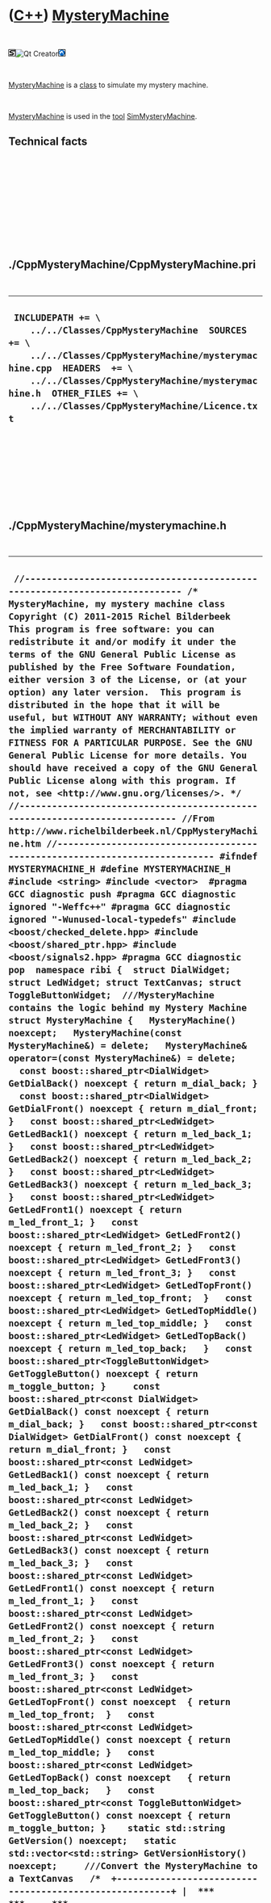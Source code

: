 



 

 

 

 

 

([C++](Cpp.htm)) [MysteryMachine](CppMysteryMachine.htm)
========================================================

 

![STL](PicStl.png)![Qt
Creator](PicQtCreator.png)![Lubuntu](PicLubuntu.png)

 

[MysteryMachine](CppMysteryMachine.htm) is a [class](CppClass.htm) to
simulate my mystery machine.

 

[MysteryMachine](CppMysteryMachine.htm) is used in the [tool](Tools.htm)
[SimMysteryMachine](ToolSimMysteryMachine.htm).

Technical facts
---------------

 

 

 

 

 

 

./CppMysteryMachine/CppMysteryMachine.pri
-----------------------------------------

 

  --------------------------------------------------------------------------------------------------------------------------------------------------------------------------------------------------------------------------------------------------------------------
  ` INCLUDEPATH += \     ../../Classes/CppMysteryMachine  SOURCES += \     ../../Classes/CppMysteryMachine/mysterymachine.cpp  HEADERS  += \     ../../Classes/CppMysteryMachine/mysterymachine.h  OTHER_FILES += \     ../../Classes/CppMysteryMachine/Licence.txt`
  --------------------------------------------------------------------------------------------------------------------------------------------------------------------------------------------------------------------------------------------------------------------

 

 

 

 

 

./CppMysteryMachine/mysterymachine.h
------------------------------------

 

  ----------------------------------------------------------------------------------------------------------------------------------------------------------------------------------------------------------------------------------------------------------------------------------------------------------------------------------------------------------------------------------------------------------------------------------------------------------------------------------------------------------------------------------------------------------------------------------------------------------------------------------------------------------------------------------------------------------------------------------------------------------------------------------------------------------------------------------------------------------------------------------------------------------------------------------------------------------------------------------------------------------------------------------------------------------------------------------------------------------------------------------------------------------------------------------------------------------------------------------------------------------------------------------------------------------------------------------------------------------------------------------------------------------------------------------------------------------------------------------------------------------------------------------------------------------------------------------------------------------------------------------------------------------------------------------------------------------------------------------------------------------------------------------------------------------------------------------------------------------------------------------------------------------------------------------------------------------------------------------------------------------------------------------------------------------------------------------------------------------------------------------------------------------------------------------------------------------------------------------------------------------------------------------------------------------------------------------------------------------------------------------------------------------------------------------------------------------------------------------------------------------------------------------------------------------------------------------------------------------------------------------------------------------------------------------------------------------------------------------------------------------------------------------------------------------------------------------------------------------------------------------------------------------------------------------------------------------------------------------------------------------------------------------------------------------------------------------------------------------------------------------------------------------------------------------------------------------------------------------------------------------------------------------------------------------------------------------------------------------------------------------------------------------------------------------------------------------------------------------------------------------------------------------------------------------------------------------------------------------------------------------------------------------------------------------------------------------------------------------------------------------------------------------------------------------------------------------------------------------------------------------------------------------------------------------------------------------------------------------------------------------------------------------------------------------------------------------------------------------------------------------------------------------------------------------------------------------------------------------------------------------------------------------------------------------------------------------------------------------------------------------------------------------------------------------------------------------------------------------------------------------------------------------------------------------------------------------------------------------------------------------------------------------------------------------------------------------------------------------------------------------------------------------------------------------------------------------------------------------------------------------------------------------------------------------------------------------------------------------------------------------------------------------------------------------------------------------------------------------------------------------------------------------------------------------------------------------------------------------------------------------------------------------------------------------------------------------------------------------------------------------------------------------------------------------------------------------------------------------------------------------------------------------------------------------------------------------------------------------------------------------------------------------------------------------------------------------------------------------------------------------------------------------------------------------------------------------------------------------------------------------------------------------------------------------------------------------------------------------------------------------------------------------------------------------------------------------------------------------------------------------------------------------------------------------------------------------------------------------------------------------------------------------------------------------------------------------------------------------------------------------------------------------------------------------------------------------------------------------------------------------------------------------------------------------------------------------------------------------------------
  ` //--------------------------------------------------------------------------- /* MysteryMachine, my mystery machine class Copyright (C) 2011-2015 Richel Bilderbeek  This program is free software: you can redistribute it and/or modify it under the terms of the GNU General Public License as published by the Free Software Foundation, either version 3 of the License, or (at your option) any later version.  This program is distributed in the hope that it will be useful, but WITHOUT ANY WARRANTY; without even the implied warranty of MERCHANTABILITY or FITNESS FOR A PARTICULAR PURPOSE. See the GNU General Public License for more details. You should have received a copy of the GNU General Public License along with this program. If not, see <http://www.gnu.org/licenses/>. */ //--------------------------------------------------------------------------- //From http://www.richelbilderbeek.nl/CppMysteryMachine.htm //--------------------------------------------------------------------------- #ifndef MYSTERYMACHINE_H #define MYSTERYMACHINE_H  #include <string> #include <vector>  #pragma GCC diagnostic push #pragma GCC diagnostic ignored "-Weffc++" #pragma GCC diagnostic ignored "-Wunused-local-typedefs" #include <boost/checked_delete.hpp> #include <boost/shared_ptr.hpp> #include <boost/signals2.hpp> #pragma GCC diagnostic pop  namespace ribi {  struct DialWidget; struct LedWidget; struct TextCanvas; struct ToggleButtonWidget;  ///MysteryMachine contains the logic behind my Mystery Machine struct MysteryMachine {   MysteryMachine() noexcept;   MysteryMachine(const MysteryMachine&) = delete;   MysteryMachine& operator=(const MysteryMachine&) = delete;    const boost::shared_ptr<DialWidget> GetDialBack() noexcept { return m_dial_back; }   const boost::shared_ptr<DialWidget> GetDialFront() noexcept { return m_dial_front; }   const boost::shared_ptr<LedWidget> GetLedBack1() noexcept { return m_led_back_1; }   const boost::shared_ptr<LedWidget> GetLedBack2() noexcept { return m_led_back_2; }   const boost::shared_ptr<LedWidget> GetLedBack3() noexcept { return m_led_back_3; }   const boost::shared_ptr<LedWidget> GetLedFront1() noexcept { return m_led_front_1; }   const boost::shared_ptr<LedWidget> GetLedFront2() noexcept { return m_led_front_2; }   const boost::shared_ptr<LedWidget> GetLedFront3() noexcept { return m_led_front_3; }   const boost::shared_ptr<LedWidget> GetLedTopFront() noexcept { return m_led_top_front;  }   const boost::shared_ptr<LedWidget> GetLedTopMiddle() noexcept { return m_led_top_middle; }   const boost::shared_ptr<LedWidget> GetLedTopBack() noexcept { return m_led_top_back;   }   const boost::shared_ptr<ToggleButtonWidget> GetToggleButton() noexcept { return m_toggle_button; }     const boost::shared_ptr<const DialWidget> GetDialBack() const noexcept { return m_dial_back; }   const boost::shared_ptr<const DialWidget> GetDialFront() const noexcept { return m_dial_front; }   const boost::shared_ptr<const LedWidget> GetLedBack1() const noexcept { return m_led_back_1; }   const boost::shared_ptr<const LedWidget> GetLedBack2() const noexcept { return m_led_back_2; }   const boost::shared_ptr<const LedWidget> GetLedBack3() const noexcept { return m_led_back_3; }   const boost::shared_ptr<const LedWidget> GetLedFront1() const noexcept { return m_led_front_1; }   const boost::shared_ptr<const LedWidget> GetLedFront2() const noexcept { return m_led_front_2; }   const boost::shared_ptr<const LedWidget> GetLedFront3() const noexcept { return m_led_front_3; }   const boost::shared_ptr<const LedWidget> GetLedTopFront() const noexcept  { return m_led_top_front;  }   const boost::shared_ptr<const LedWidget> GetLedTopMiddle() const noexcept { return m_led_top_middle; }   const boost::shared_ptr<const LedWidget> GetLedTopBack() const noexcept   { return m_led_top_back;   }   const boost::shared_ptr<const ToggleButtonWidget> GetToggleButton() const noexcept { return m_toggle_button; }    static std::string GetVersion() noexcept;   static std::vector<std::string> GetVersionHistory() noexcept;     ///Convert the MysteryMachine to a TextCanvas   /*  +--------------------------------------------------------+ |  ***     ***     ***     ____                          | |** | ** **hhh** **MMM**  |    |           ***           | |*  |  * *hhhhh* *MMMMM*  |____|         **MMM**         | |*  |  * *hhhhh* *MMMMM*  |____|         *MMMMM*         | |*     * *hhhhh* *MMMMM*                 *MMMMM*         | | *   *    ***    *MMM*    ***           *MMMMM*         | |  ***   **MMM**   ***   **MMM**           ***           | |        *MMMMM*         *MMMMM*         **MMM**         | |        *MMMMM*         *MMMMM*         *MMMMM*         | |        *MMMMM*         *MMMMM*         *MMMMM*         | |          ***            *MMM*    ***   *MMMMM*         | |        **MMM**           ***   **MMM**   ***     ***   | |        *MMMMM*                 *MMMMM* **hhh** ** | ** | |        *MMMMM*                 *MMMMM* *hhhhh* *  |  * | |        *MMMMM*                 *MMMMM* *hhhhh* *  |  * | |         *MMM*                   *MMM*  *hhhhh* *     * | |          ***                     ***    *hhh*   *   *  | |                                          ***     ***   | +--------------------------------------------------------+    */   const boost::shared_ptr<TextCanvas> ToTextCanvas() const noexcept;    private:   virtual ~MysteryMachine() noexcept {}   friend void boost::checked_delete<>(MysteryMachine*);    boost::shared_ptr<DialWidget> m_dial_back;   boost::shared_ptr<DialWidget> m_dial_front;   boost::shared_ptr<LedWidget> m_led_front_1;   boost::shared_ptr<LedWidget> m_led_front_2;   boost::shared_ptr<LedWidget> m_led_front_3;   boost::shared_ptr<LedWidget> m_led_back_1;   boost::shared_ptr<LedWidget> m_led_back_2;   boost::shared_ptr<LedWidget> m_led_back_3;   boost::shared_ptr<LedWidget> m_led_top_front;   boost::shared_ptr<LedWidget> m_led_top_middle;   boost::shared_ptr<LedWidget> m_led_top_back;   boost::shared_ptr<ToggleButtonWidget> m_toggle_button;    #ifndef NDEBUG   static void Test() noexcept;   #endif    void Update() noexcept;    friend std::ostream& operator<<(std::ostream& os, const MysteryMachine& machine) noexcept;  };  std::ostream& operator<<(std::ostream& os, const MysteryMachine& machine) noexcept;  } //~namespace ribi  #endif // MYSTERYMACHINE_H`
  ----------------------------------------------------------------------------------------------------------------------------------------------------------------------------------------------------------------------------------------------------------------------------------------------------------------------------------------------------------------------------------------------------------------------------------------------------------------------------------------------------------------------------------------------------------------------------------------------------------------------------------------------------------------------------------------------------------------------------------------------------------------------------------------------------------------------------------------------------------------------------------------------------------------------------------------------------------------------------------------------------------------------------------------------------------------------------------------------------------------------------------------------------------------------------------------------------------------------------------------------------------------------------------------------------------------------------------------------------------------------------------------------------------------------------------------------------------------------------------------------------------------------------------------------------------------------------------------------------------------------------------------------------------------------------------------------------------------------------------------------------------------------------------------------------------------------------------------------------------------------------------------------------------------------------------------------------------------------------------------------------------------------------------------------------------------------------------------------------------------------------------------------------------------------------------------------------------------------------------------------------------------------------------------------------------------------------------------------------------------------------------------------------------------------------------------------------------------------------------------------------------------------------------------------------------------------------------------------------------------------------------------------------------------------------------------------------------------------------------------------------------------------------------------------------------------------------------------------------------------------------------------------------------------------------------------------------------------------------------------------------------------------------------------------------------------------------------------------------------------------------------------------------------------------------------------------------------------------------------------------------------------------------------------------------------------------------------------------------------------------------------------------------------------------------------------------------------------------------------------------------------------------------------------------------------------------------------------------------------------------------------------------------------------------------------------------------------------------------------------------------------------------------------------------------------------------------------------------------------------------------------------------------------------------------------------------------------------------------------------------------------------------------------------------------------------------------------------------------------------------------------------------------------------------------------------------------------------------------------------------------------------------------------------------------------------------------------------------------------------------------------------------------------------------------------------------------------------------------------------------------------------------------------------------------------------------------------------------------------------------------------------------------------------------------------------------------------------------------------------------------------------------------------------------------------------------------------------------------------------------------------------------------------------------------------------------------------------------------------------------------------------------------------------------------------------------------------------------------------------------------------------------------------------------------------------------------------------------------------------------------------------------------------------------------------------------------------------------------------------------------------------------------------------------------------------------------------------------------------------------------------------------------------------------------------------------------------------------------------------------------------------------------------------------------------------------------------------------------------------------------------------------------------------------------------------------------------------------------------------------------------------------------------------------------------------------------------------------------------------------------------------------------------------------------------------------------------------------------------------------------------------------------------------------------------------------------------------------------------------------------------------------------------------------------------------------------------------------------------------------------------------------------------------------------------------------------------------------------------------------------------------------------------------------------------------------------------------------------------------------

 

 

 

 

 

./CppMysteryMachine/mysterymachine.cpp
--------------------------------------

 

  --------------------------------------------------------------------------------------------------------------------------------------------------------------------------------------------------------------------------------------------------------------------------------------------------------------------------------------------------------------------------------------------------------------------------------------------------------------------------------------------------------------------------------------------------------------------------------------------------------------------------------------------------------------------------------------------------------------------------------------------------------------------------------------------------------------------------------------------------------------------------------------------------------------------------------------------------------------------------------------------------------------------------------------------------------------------------------------------------------------------------------------------------------------------------------------------------------------------------------------------------------------------------------------------------------------------------------------------------------------------------------------------------------------------------------------------------------------------------------------------------------------------------------------------------------------------------------------------------------------------------------------------------------------------------------------------------------------------------------------------------------------------------------------------------------------------------------------------------------------------------------------------------------------------------------------------------------------------------------------------------------------------------------------------------------------------------------------------------------------------------------------------------------------------------------------------------------------------------------------------------------------------------------------------------------------------------------------------------------------------------------------------------------------------------------------------------------------------------------------------------------------------------------------------------------------------------------------------------------------------------------------------------------------------------------------------------------------------------------------------------------------------------------------------------------------------------------------------------------------------------------------------------------------------------------------------------------------------------------------------------------------------------------------------------------------------------------------------------------------------------------------------------------------------------------------------------------------------------------------------------------------------------------------------------------------------------------------------------------------------------------------------------------------------------------------------------------------------------------------------------------------------------------------------------------------------------------------------------------------------------------------------------------------------------------------------------------------------------------------------------------------------------------------------------------------------------------------------------------------------------------------------------------------------------------------------------------------------------------------------------------------------------------------------------------------------------------------------------------------------------------------------------------------------------------------------------------------------------------------------------------------------------------------------------------------------------------------------------------------------------------------------------------------------------------------------------------------------------------------------------------------------------------------------------------------------------------------------------------------------------------------------------------------------------------------------------------------------------------------------------------------------------------------------------------------------------------------------------------------------------------------------------------------------------------------------------------------------------------------------------------------------------------------------------------------------------------------------------------------------------------------------------------------------------------------------------------------------------------------------------------------------------------------------------------------------------------------------------------------------------------------------------------------------------------------------------------------------------------------------------------------------------------------------------------------------------------------------------------------------------------------------------------------------------------------------------------------------------------------------------------------------------------------------------------------------------------------------------------------------------------------------------------------------------------------------------------------------------------------------------------------------------------------------------------------------------------------------------------------------------------------------------------------------------------------------------------------------------------------------------------------------------------------------------------------------------------------------------------------------------------------------------------------------------------------------------------------------------------------------------------------------------------------------------------------------------------------------------------------------------------------------------------------------------------------------------------------------------------------------------------------------------------------------------------------------------------------------------
  ` //--------------------------------------------------------------------------- /* MysteryMachine, my mystery machine class Copyright (C) 2011-2015 Richel Bilderbeek  This program is free software: you can redistribute it and/or modify it under the terms of the GNU General Public License as published by the Free Software Foundation, either version 3 of the License, or (at your option) any later version.  This program is distributed in the hope that it will be useful, but WITHOUT ANY WARRANTY; without even the implied warranty of MERCHANTABILITY or FITNESS FOR A PARTICULAR PURPOSE. See the GNU General Public License for more details. You should have received a copy of the GNU General Public License along with this program. If not, see <http://www.gnu.org/licenses/>. */ //--------------------------------------------------------------------------- //From http://www.richelbilderbeek.nl/CppMysteryMachine.htm //--------------------------------------------------------------------------- #pragma GCC diagnostic push #pragma GCC diagnostic ignored "-Weffc++" #pragma GCC diagnostic ignored "-Wunused-local-typedefs" #include "mysterymachine.h"  #include <boost/lexical_cast.hpp>  #include "dial.h" #include "dialwidget.h" #include "led.h" #include "ledwidget.h" #include "textcanvas.h" #include "testtimer.h" #include "togglebutton.h" #include "togglebuttonwidget.h" #include "trace.h"  #pragma GCC diagnostic pop  ribi::MysteryMachine::MysteryMachine() noexcept   : m_dial_back(new DialWidget),     m_dial_front(new DialWidget),     m_led_front_1(new LedWidget(0,0,32,32,1.0,255,  0,  0)),     m_led_front_2(new LedWidget(0,0,32,32,0.0,  0,255,  0)),     m_led_front_3(new LedWidget(0,0,32,32,0.0,  0,  0,255)),     m_led_back_1(new LedWidget(0,0,32,32,1.0,255,  0,  0)),     m_led_back_2(new LedWidget(0,0,32,32,0.0,  0,255,  0)),     m_led_back_3(new LedWidget(0,0,32,32,0.0,  0,  0,255)),     m_led_top_front( new LedWidget(0,0,32,32,0.0,255,0,0)),     m_led_top_middle(new LedWidget(0,0,32,32,0.0,255,0,0)),     m_led_top_back(  new LedWidget(0,0,32,32,0.0,255,0,0)),     m_toggle_button(new ToggleButtonWidget) {   #ifndef NDEBUG   Test();   #endif   m_dial_back->GetDial()->m_signal_position_changed.connect(boost::bind(     &ribi::MysteryMachine::Update,this));   m_dial_front->GetDial()->m_signal_position_changed.connect(boost::bind(     &ribi::MysteryMachine::Update,this));   m_toggle_button->GetToggleButton()->m_signal_toggled.connect(boost::bind(     &ribi::MysteryMachine::Update,this));   Update(); }  std::string ribi::MysteryMachine::GetVersion() noexcept {   return "1.2"; }  std::vector<std::string> ribi::MysteryMachine::GetVersionHistory() noexcept {   return {     "2011-04-10: Version 1.0: initial version",     "2011-08-20: Version 1.1: added operator<<",     "2014-02-28: Version 1.2: added ToTextCanvas",   }; }  #ifndef NDEBUG void ribi::MysteryMachine::Test() noexcept {   {     static bool is_tested{false};     if (is_tested) return;     is_tested = true;   }   const TestTimer test_timer(__func__,__FILE__,1.0);   MysteryMachine m;   assert(!m.GetVersion().empty()); } #endif  const boost::shared_ptr<ribi::TextCanvas> ribi::MysteryMachine::ToTextCanvas() const noexcept {   const int w = 58;   const int h = 20;   boost::shared_ptr<TextCanvas> canvas {     new TextCanvas(w,h)   };   //Create the edges   {     canvas->PutText(0,0,std::string(w,'-'));     canvas->PutText(0,h - 1,std::string(w,'-'));     for (int y=0; y!=h; ++y)     {       canvas->PutChar(0,y,'|');       canvas->PutChar(w-1,y,'|');     }     canvas->PutChar(  0,0  ,'+');     canvas->PutChar(  0,h-1,'+');     canvas->PutChar(w-1,0  ,'+');     canvas->PutChar(w-1,h-1,'+');   }   //Put front at left   canvas->PutCanvas(1,1,m_dial_front->ToTextCanvas(3));   canvas->PutCanvas(49,12,m_dial_back->ToTextCanvas(3));    canvas->PutCanvas(9,1,m_led_front_1->ToCanvas(3));   canvas->PutCanvas(9,6,m_led_front_2->ToCanvas(3));   canvas->PutCanvas(9,11,m_led_front_3->ToCanvas(3));    canvas->PutCanvas(17,1,m_led_top_front->ToCanvas(3));   canvas->PutCanvas(25,6,m_led_top_middle->ToCanvas(3));   canvas->PutCanvas(33,11,m_led_top_back->ToCanvas(3));    canvas->PutCanvas(41,2,m_led_back_3->ToCanvas(3));   canvas->PutCanvas(41,7,m_led_back_2->ToCanvas(3));   canvas->PutCanvas(41,12,m_led_back_1->ToCanvas(3));    canvas->PutCanvas(26,1,m_toggle_button->ToTextCanvas(6,4));   return canvas; }   void ribi::MysteryMachine::Update() noexcept {   const int back = static_cast<int>(GetDialBack()->GetDial()->GetPosition() * 12.0) % 3;   const int front = static_cast<int>(GetDialFront()->GetDial()->GetPosition() * 12.0) % 3;   int top = (GetToggleButton()->GetToggleButton()->IsPressed()     ? (1 + front - back + 3) % 3     : -1);   assert(front >= 0);   assert(front  < 3);   assert(back >= 0);   assert(back  < 3);   assert(top >= -1); //-1 denotes off   assert(top  < 3);   m_led_front_1->GetLed()->SetIntensity(front == 0 ? 1.0 : 0.0);   m_led_front_2->GetLed()->SetIntensity(front == 1 ? 1.0 : 0.0);   m_led_front_3->GetLed()->SetIntensity(front == 2 ? 1.0 : 0.0);   m_led_back_1->GetLed()->SetIntensity(back == 0 ? 1.0 : 0.0);   m_led_back_2->GetLed()->SetIntensity(back == 1 ? 1.0 : 0.0);   m_led_back_3->GetLed()->SetIntensity(back == 2 ? 1.0 : 0.0);   m_led_top_front->GetLed()->SetIntensity( top == 0 ? 1.0 : 0.0);   m_led_top_middle->GetLed()->SetIntensity(top == 1 ? 1.0 : 0.0);   m_led_top_back->GetLed()->SetIntensity(  top == 2 ? 1.0 : 0.0); }  std::ostream& ribi::operator<<(std::ostream& os, const MysteryMachine& machine) noexcept {   os     << "<MysteryMachine>"     << "<dial_back>"       << *machine.m_dial_back     << "</dial_back>"     << "<dial_front>"       << *machine.m_dial_front     << "</dial_front>"     << "<led_back_1>"       << *machine.m_led_back_1     << "</led_back_1>"     << "<led_back_2>"       << *machine.m_led_back_2     << "</led_back_2>"     << "<led_back_3>"       << *machine.m_led_back_3     << "</led_back_3>"     << "<led_front_1>"     << *machine.m_led_front_1     << "</led_front_1>"     << "<led_front_2>"       << *machine.m_led_front_2     << "</led_front_2>"     << "<led_front_3>"       << *machine.m_led_front_3     << "<led_front_3>"     << "<led_top_back>"       << *machine.m_led_top_back     << "</led_top_back>"     << "<led_top_front>"       << *machine.m_led_top_front     << "</led_top_front>"     << "<led_top_middle>"       << *machine.m_led_top_middle     << "</led_top_middle>"     << "<toggle_button>"     << *machine.m_toggle_button     << "</toggle_button>"     << "</MysteryMachine>";   return os; }`
  --------------------------------------------------------------------------------------------------------------------------------------------------------------------------------------------------------------------------------------------------------------------------------------------------------------------------------------------------------------------------------------------------------------------------------------------------------------------------------------------------------------------------------------------------------------------------------------------------------------------------------------------------------------------------------------------------------------------------------------------------------------------------------------------------------------------------------------------------------------------------------------------------------------------------------------------------------------------------------------------------------------------------------------------------------------------------------------------------------------------------------------------------------------------------------------------------------------------------------------------------------------------------------------------------------------------------------------------------------------------------------------------------------------------------------------------------------------------------------------------------------------------------------------------------------------------------------------------------------------------------------------------------------------------------------------------------------------------------------------------------------------------------------------------------------------------------------------------------------------------------------------------------------------------------------------------------------------------------------------------------------------------------------------------------------------------------------------------------------------------------------------------------------------------------------------------------------------------------------------------------------------------------------------------------------------------------------------------------------------------------------------------------------------------------------------------------------------------------------------------------------------------------------------------------------------------------------------------------------------------------------------------------------------------------------------------------------------------------------------------------------------------------------------------------------------------------------------------------------------------------------------------------------------------------------------------------------------------------------------------------------------------------------------------------------------------------------------------------------------------------------------------------------------------------------------------------------------------------------------------------------------------------------------------------------------------------------------------------------------------------------------------------------------------------------------------------------------------------------------------------------------------------------------------------------------------------------------------------------------------------------------------------------------------------------------------------------------------------------------------------------------------------------------------------------------------------------------------------------------------------------------------------------------------------------------------------------------------------------------------------------------------------------------------------------------------------------------------------------------------------------------------------------------------------------------------------------------------------------------------------------------------------------------------------------------------------------------------------------------------------------------------------------------------------------------------------------------------------------------------------------------------------------------------------------------------------------------------------------------------------------------------------------------------------------------------------------------------------------------------------------------------------------------------------------------------------------------------------------------------------------------------------------------------------------------------------------------------------------------------------------------------------------------------------------------------------------------------------------------------------------------------------------------------------------------------------------------------------------------------------------------------------------------------------------------------------------------------------------------------------------------------------------------------------------------------------------------------------------------------------------------------------------------------------------------------------------------------------------------------------------------------------------------------------------------------------------------------------------------------------------------------------------------------------------------------------------------------------------------------------------------------------------------------------------------------------------------------------------------------------------------------------------------------------------------------------------------------------------------------------------------------------------------------------------------------------------------------------------------------------------------------------------------------------------------------------------------------------------------------------------------------------------------------------------------------------------------------------------------------------------------------------------------------------------------------------------------------------------------------------------------------------------------------------------------------------------------------------------------------------------------------------------------------------------------------------------------------------

 

 

 

 

 





 

[![Valid XHTML 1.0 Strict](valid-xhtml10.png){width="88"
height="31"}](http://validator.w3.org/check?uri=referer)

This page has been created by the [tool](Tools.htm)
[CodeToHtml](ToolCodeToHtml.htm)
